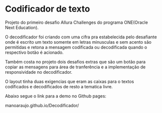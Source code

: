 
# Codificador de texto

Projeto do primeiro desafio Allura Challenges do programa ONE(Oracle Next Education).

O decodificador foi criando com uma cifra pra estabelecida pelo desafiante onde é escrito um texto somente em letras minusculas e sem acento são permitidas e retona a mensagem codificada ou decodificada quando o respectivo botão é acionado.

Também costa no projeto dois desafios extras que são um botão para copiar as mensagens para área de tranferência e a implementação de responsividade no decodificador.

O layout tinha duas exigencias que eram as caixas para o textos codificados e decodificados de resto a tematica livre.

Abaixo segue o link para a demo no Github pages:

manoaraujo.github.io/Decodificador/